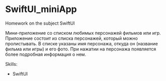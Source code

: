 # SwiftUI_miniApp
Homework on the subject SwiftUI

Мини-приложение со списком любимых персонажей фильмов или игр.
Приложение состоит из списка персонажей, который можно пролистывать. 
В списке указаны имя персонажа, откуда он (название фильма или игры) и его фото.
При нажатии на персонажа появляется более подробная информация о нем.


Skills:
- SwiftUI


